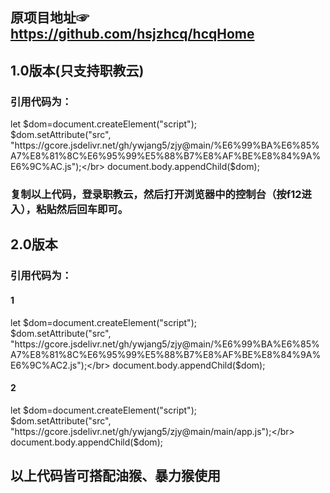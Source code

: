 ## 原项目地址☞https://github.com/hsjzhcq/hcqHome

## 1.0版本(只支持职教云)

### 引用代码为：

let $dom=document.createElement("script");</br>
$dom.setAttribute("src", "https://gcore.jsdelivr.net/gh/ywjang5/zjy@main/%E6%99%BA%E6%85%A7%E8%81%8C%E6%95%99%E5%88%B7%E8%AF%BE%E8%84%9A%E6%9C%AC.js");</br>
document.body.appendChild($dom);</br>

### 复制以上代码，登录职教云，然后打开浏览器中的控制台（按f12进入），粘贴然后回车即可。

## 2.0版本

### 引用代码为：
#### 1
let $dom=document.createElement("script");</br>
$dom.setAttribute("src", "https://gcore.jsdelivr.net/gh/ywjang5/zjy@main/%E6%99%BA%E6%85%A7%E8%81%8C%E6%95%99%E5%88%B7%E8%AF%BE%E8%84%9A%E6%9C%AC2.js");</br>
document.body.appendChild($dom);</br>
#### 2
let $dom=document.createElement("script");</br>
$dom.setAttribute("src", "https://gcore.jsdelivr.net/gh/ywjang5/zjy@main/main/app.js");</br>
document.body.appendChild($dom);</br>

## 以上代码皆可搭配油猴、暴力猴使用

